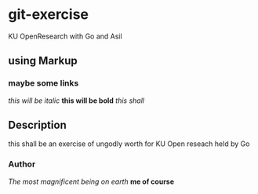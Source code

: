 # git-exercise
KU OpenResearch with Go and Asil

## using Markup
### maybe some links
_this will be italic_
__this will be bold__
*this shall*

## Description
this shall be an exercise of ungodly worth for KU Open reseach held by Go

### Author
  *The most magnificent being on earth* __me of course__
